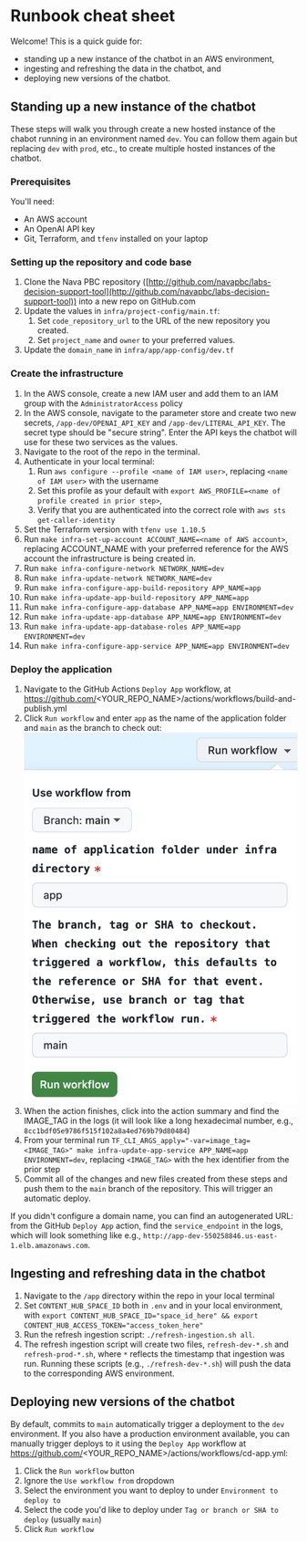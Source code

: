 # Runbook cheat sheet

Welcome! This is a quick guide for:

 - standing up a new instance of the chatbot in an AWS environment,
 - ingesting and refreshing the data in the chatbot, and
 - deploying new versions of the chatbot.

## Standing up a new instance of the chatbot

These steps will walk you through create a new hosted instance of the chabot running in an environment named `dev`. You can follow them again but replacing `dev` with `prod`, etc., to create multiple hosted instances of the chatbot.

### Prerequisites

You'll need:

 - An AWS account
 - An OpenAI API key
 - Git, Terraform, and `tfenv` installed on your laptop

### Setting up the repository and code base

1. Clone the Nava PBC repository ([http://github.com/navapbc/labs-decision-support-tool](http://github.com/navapbc/labs-decision-support-tool)) into a new repo on GitHub.com
1. Update the values in `infra/project-config/main.tf`:
    1. Set `code_repository_url` to the URL of the new repository you created.
    1. Set `project_name` and `owner` to your preferred values.
1. Update the `domain_name` in `infra/app/app-config/dev.tf`

### Create the infrastructure

1. In the AWS console, create a new IAM user and add them to an IAM group with the `AdministratorAccess` policy
1. In the AWS console, navigate to the parameter store and create two new secrets, `/app-dev/OPENAI_API_KEY` and `/app-dev/LITERAL_API_KEY`. The secret type should be "secure string". Enter the API keys the chatbot will use for these two services as the values.
1. Navigate to the root of the repo in the terminal.
1. Authenticate in your local terminal:
    1. Run `aws configure --profile <name of IAM user>`, replacing `<name of IAM user>` with the username
    1. Set this profile as your default with `export AWS_PROFILE=<name of profile created in prior step>`,
    1. Verify that you are authenticated into the correct role with `aws sts get-caller-identity`
1. Set the Terraform version with `tfenv use 1.10.5`
1. Run `make infra-set-up-account ACCOUNT_NAME=<name of AWS account>`, replacing ACCOUNT_NAME with your preferred reference for the AWS account the infrastructure is being created in.
1. Run `make infra-configure-network NETWORK_NAME=dev`
1. Run `make infra-update-network NETWORK_NAME=dev`
1. Run `make infra-configure-app-build-repository APP_NAME=app`
1. Run `make infra-update-app-build-repository APP_NAME=app`
1. Run `make infra-configure-app-database APP_NAME=app ENVIRONMENT=dev`
1. Run `make infra-update-app-database APP_NAME=app ENVIRONMENT=dev`
1. Run `make infra-update-app-database-roles APP_NAME=app ENVIRONMENT=dev`
1. Run `make infra-configure-app-service APP_NAME=app ENVIRONMENT=dev`

### Deploy the application
1. Navigate to the GitHub Actions `Deploy App` workflow, at https://github.com/<YOUR_REPO_NAME>/actions/workflows/build-and-publish.yml
1. Click `Run workflow` and enter `app` as the name of the application folder and `main` as the branch to check out:
![Build and publish workflow form](runbook-cheat-sheet-build-and-publish.png)
1. When the action finishes, click into the action summary and find the IMAGE_TAG in the logs (it will look like a long hexadecimal number, e.g., `8cc1bdf05e9786f515f102a8a4ed769b79d80484`)
1. From your terminal run `TF_CLI_ARGS_apply="-var=image_tag=<IMAGE_TAG>" make infra-update-app-service APP_NAME=app ENVIRONMENT=dev`, replacing `<IMAGE_TAG>` with the hex identifier from the prior step
1. Commit all of the changes and new files created from these steps and push them to the `main` branch of the repository. This will trigger an automatic deploy.

If you didn't configure a domain name, you can find an autogenerated URL: from the GitHub `Deploy App` action, find the `service_endpoint` in the logs, which will look something like e.g., `http://app-dev-550258846.us-east-1.elb.amazonaws.com`. 

## Ingesting and refreshing data in the chatbot

1. Navigate to the `/app` directory within the repo in your local terminal
1. Set `CONTENT_HUB_SPACE_ID` both in `.env` and in your local environment, with `export CONTENT_HUB_SPACE_ID="space_id_here" && export CONTENT_HUB_ACCESS_TOKEN="access_token_here"`
1. Run the refresh ingestion script: `./refresh-ingestion.sh all`.
1. The refresh ingestion script will create two files, `refresh-dev-*.sh` and `refresh-prod-*.sh`, where `*` reflects the timestamp that ingestion was run. Running these scripts (e.g., `./refresh-dev-*.sh`) will push the data to the corresponding AWS environment.

## Deploying new versions of the chatbot

By default, commits to `main` automatically trigger a deployment to the `dev` environment. If you also have a production environment available, you can manually trigger deploys to it using the `Deploy App` workflow at https://github.com/<YOUR_REPO_NAME>/actions/workflows/cd-app.yml:

1. Click the `Run workflow` button
1. Ignore the `Use workflow from` dropdown
1. Select the environment you want to deploy to under `Environment to deploy to`
1. Select the code you'd like to deploy under `Tag or branch or SHA to deploy` (usually `main`)
1. Click `Run workflow`